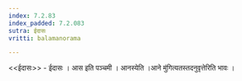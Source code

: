 ```yaml
---
index: 7.2.83
index_padded: 7.2.083
sutra: ईदासः
vritti: balamanorama

---
```

<<ईदासः>> - ईदासः । आस इति पञ्चमी । आनस्येति ।आने मु॑गित्यतस्तदनुवृत्तेरिति भावः । 